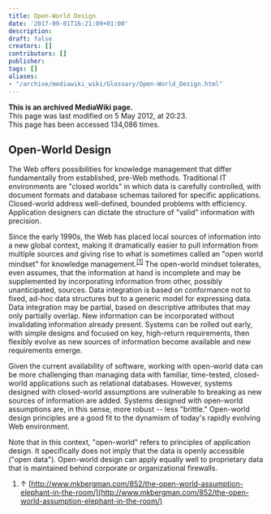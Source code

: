 ```yaml
---
title: Open-World Design
date: '2017-09-01T16:21:09+01:00'
description: 
draft: false
creators: []
contributors: []
publisher: 
tags: []
aliases:
- "/archive/mediawiki_wiki/Glossary/Open-World_Design.html"
---
```


 **This is an archived MediaWiki page.**  
This page was last modified on 5 May 2012, at 20:23.  
This page has been accessed 134,086 times.

## Open-World Design 

The Web offers possibilities for knowledge management that differ fundamentally from established, pre-Web methods. Traditional IT environments are "closed worlds" in which data is carefully controlled, with document formats and database schemas tailored for specific applications. Closed-world address well-defined, bounded problems with efficiency. Application designers can dictate the structure of "valid" information with precision.

Since the early 1990s, the Web has placed local sources of information into a new global context, making it dramatically easier to pull information from multiple sources and giving rise to what is sometimes called an "open world mindset" for knowledge management.<sup id="cite_ref-0" class="reference"><a href="#cite_note-0">[1]</a></sup> The open-world mindset tolerates, even assumes, that the information at hand is incomplete and may be supplemented by incorporating information from other, possibly unanticipated, sources. Data integration is based on conformance not to fixed, ad-hoc data structures but to a generic model for expressing data. Data integration may be partial, based on descriptive attributes that may only partially overlap. New information can be incorporated without invalidating information already present. Systems can be rolled out early, with simple designs and focused on key, high-return requirements, then flexibly evolve as new sources of information become available and new requirements emerge.

Given the current availability of software, working with open-world data can be more challenging than managing data with familiar, time-tested, closed-world applications such as relational databases. However, systems designed with closed-world assumptions are vulnerable to breaking as new sources of information are added. Systems designed with open-world assumptions are, in this sense, more robust -- less "brittle." Open-world design principles are a good fit to the dynamism of today's rapidly evolving Web environment.

Note that in this context, "open-world" refers to principles of application design. It specifically does not imply that the data is openly accessible ("open data"). Open-world design can apply equally well to proprietary data that is maintained behind corporate or organizational firewalls.

1. ↑ [http://www.mkbergman.com/852/the-open-world-assumption-elephant-in-the-room/](http://www.mkbergman.com/852/the-open-world-assumption-elephant-in-the-room/)


